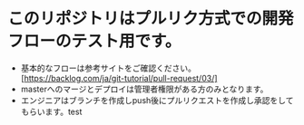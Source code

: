 # このリポジトリはプルリク方式での開発フローのテスト用です。
- 基本的なフローは参考サイトをご確認ください。[https://backlog.com/ja/git-tutorial/pull-request/03/]
- masterへのマージとデプロイは管理者権限がある方のみとなります。
- エンジニアはブランチを作成しpush後にプルリクエストを作成し承認をしてもらいます。test
